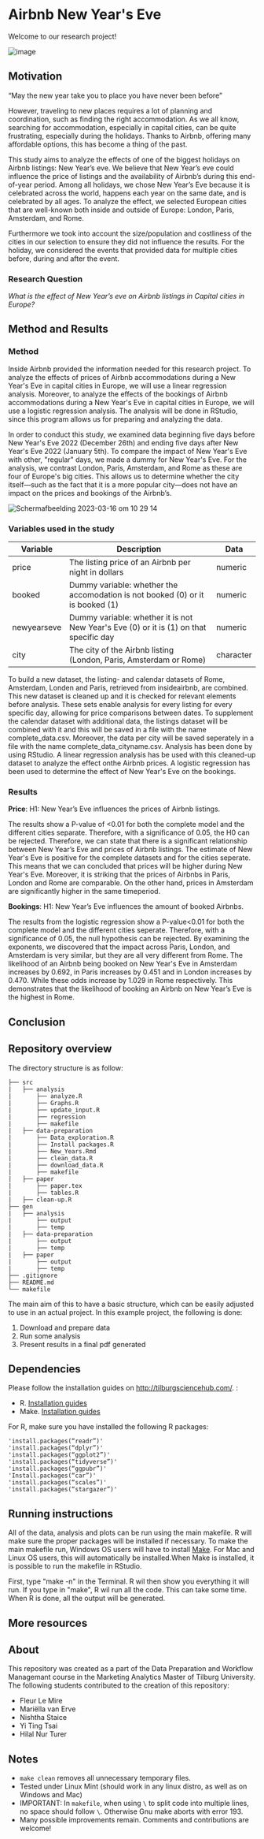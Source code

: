 # Airbnb New Year's Eve 

Welcome to our research project!

![image](https://user-images.githubusercontent.com/123902060/220652672-82bcdd9e-0f1a-4cfe-bdeb-f8dfcbed94f1.png)

## Motivation
“May the new year take you to place you have never been before”

However, traveling to new places requires a lot of planning and coordination, such as finding the right accommodation. As we all know, searching for accommodation, especially in capital cities, can be quite frustrating, especially during the holidays. Thanks to Airbnb, offering many affordable options, this has become a thing of the past. 

This study aims to analyze the effects of one of the biggest holidays on Airbnb listings: New Year’s eve. We believe that New Year’s eve could influence the price of listings and the availability of Airbnb’s during this end-of-year period. Among all holidays, we chose New Year’s Eve because it is celebrated across the world, happens each year on the same date, and is celebrated by all ages. To analyze the effect, we selected European cities that are well-known both inside and outside of Europe: London, Paris, Amsterdam, and Rome. 

Furthermore we took into account the size/population and costliness of the cities in our selection to ensure they did not influence the results. For the holiday, we considered the events that provided data for multiple cities before, during and after the event. 

### Research Question
*What is the effect of New Year’s eve on Airbnb listings in Capital cities in Europe?*

## Method and Results

### Method
Inside Airbnb provided the information needed for this research project. To analyze the effects of prices of Airbnb accommodations during a New Year's Eve in capital cities in Europe, we will use a linear regression analysis. Moreover, to analyze the effects of the bookings of Airbnb accommodations during a New Year's Eve in capital cities in Europe, we will use a logistic regression analysis. The analysis will be done in RStudio, since this program allows us for preparing and analyzing the data.

In order to conduct this study, we examined data beginning five days before New Year's Eve 2022 (December 26th) and ending five days after New Year's Eve 2022 (January 5th). To compare the impact of New Year's Eve with other, "regular" days, we made a dummy for New Year's Eve. For the analysis, we contrast London, Paris, Amsterdam, and Rome as these are four of Europe's big cities. This allows us to determine whether the city itself—such as the fact that it is a more popular city—does not have an impact on the prices and bookings of the Airbnb’s.

![Schermafbeelding 2023-03-16 om 10 29 14](https://user-images.githubusercontent.com/122876103/225574072-b0c7ef9a-4902-49b4-b79b-b41120d44531.png)

### Variables used in the study

| **Variable**  | **Description**                                                                       | **Data** |
| ------------- | ------------------------------------------------------------------------------------- | -------- |
| price         | The listing price of an Airbnb per night in dollars                                   | numeric  |
| booked        | Dummy variable: whether the accomodation is not booked (0) or it is booked (1)        | numeric  |
| newyearseve   | Dummy variable: whether it is not New Year's Eve (0) or it is (1) on that specific day| numeric  |
| city          | The city of the Airbnb listing (London, Paris, Amsterdam or Rome)                     | character|



To build a new dataset, the listing- and calendar datasets of Rome, Amsterdam, Londen and Paris, retrieved from insideairbnb, are combined. This new dataset is cleaned up and it is checked for relevant elements before analysis. These sets enable analysis for every listing for every specific day, allowing for price comparisons between dates. To supplement the calendar dataset with additional data, the listings dataset will be combined with it and this will be saved in a file with the name complete_data.csv. Moreover, the data per city will be saved seperately in a file with the name complete_data_cityname.csv. Analysis has been done by using RStudio. A linear regression analysis has be used with this cleaned-up dataset to analyze the effect onthe Airbnb prices. A logistic regression has been used to determine the effect of New Year's Eve on the bookings. 

### Results

**Price**: H1: New Year’s Eve influences the prices of Airbnb listings. 

The results show a P-value of <0.01 for both the complete model and the different cities separate. Therefore, with a significance of 0.05, the H0 can be rejected. Therefore, we can state that there is a significant relationship between New Year’s Eve and prices of Airbnb listings. The estimate of New Year's Eve is positive for the complete datasets and for the cities seperate. This means that we can concluded that prices will be higher during New Year's Eve. Moreover, it is striking that the prices of Airbnbs in Paris, London and Rome are comparable. On the other hand, prices in Amsterdam are significantly higher in the same timeperiod.

**Bookings**: H1: New Year’s Eve influences the amount of booked Airbnbs. 

The results from the logistic regression show a P-value<0.01 for both the complete model and the different cities seperate. Therefore, with a significance of 0.05, the null hypothesis can be rejected. By examining the exponents, we discovered that the impact across Paris, London, and Amsterdam is very similar, but they are all very different from Rome. The likelihood of an Airbnb being booked on New Year's Eve in Amsterdam increases by 0.692, in Paris increases by 0.451 and in London increases by 0.470. While these odds increase by 1.029 in Rome respectively. This demonstrates that the likelihood of booking an Airbnb on New Year’s Eve is the highest in Rome. 

## Conclusion

## Repository overview

The directory structure is as follow:
```
├── src
|   ├── analysis
|       ├── analyze.R
|       ├── Graphs.R
|       ├── update_input.R
|       ├── regression
|       ├── makefile
|   ├── data-preparation
|       ├── Data_exploration.R
|       ├── Install packages.R
|       ├── New_Years.Rmd
|       ├── clean_data.R
|       ├── download_data.R
|       ├── makefile
|   ├── paper
|       ├── paper.tex
|       ├── tables.R
|   ├── clean-up.R
├── gen
|   ├── analysis
|       ├── output
|       ├── temp
|   ├── data-preparation      
|       ├── output
|       ├── temp
|   ├── paper      
|       ├── output
|       ├── temp
├── .gitignore
├── README.md
└── makefile

```


The main aim of this to have a basic structure, which can be easily adjusted to use in an actual project.  In this example project, the following is done: 
1. Download and prepare data
2. Run some analysis
3. Present results in a final pdf generated

## Dependencies
Please follow the installation guides on http://tilburgsciencehub.com/. :

- R. [Installation guides](https://tilburgsciencehub.com/building-blocks/configure-your-computer/statistics-and-computation/r/)
- Make. [Installation guides](https://tilburgsciencehub.com/building-blocks/configure-your-computer/automation-and-workflows/make/)

For R, make sure you have installed the following R packages:
```
'install.packages(“readr”)'
'install.packages(“dplyr”)'
'install.packages(“ggplot2”)'
'install.packages(“tidyverse”)'
'install.packages(“ggpubr”)'
'Install.packages(“car”)'
'install.packages(“scales”)'
'install.packages(“stargazer”)'
```

## Running instructions

All of the data, analysis and plots can be run using the main makefile. R will make sure the proper packages will be installed if necessary. To make the main makefile run, Windows OS users will have to install [Make](https://gnuwin32.sourceforge.net/packages/make.htm). For Mac and Linux OS users, this will automatically be installed.When Make is installed, it is possible to run the makefile in RStudio. 

First, type "make -n" in the Terminal. R wil then show you everything it will run. If you type in "make", R wil run all the code. This can take some time. When R is done, all the output will be generated.

## More resources

## About

This repository was created as a part of the Data Preparation and Workflow Managemant course in the Marketing Analytics Master of Tilburg University. The following students contributed to the creation of this repository:

* Fleur Le Mire
* Mariëlla van Erve
* Nishtha Staice
* Yi Ting Tsai
* Hilal Nur Turer


## Notes
- `make clean` removes all unnecessary temporary files. 
- Tested under Linux Mint (should work in any linux distro, as well as on Windows and Mac) 
- IMPORTANT: In `makefile`, when using `\` to split code into multiple lines, no space should follow `\`. Otherwise Gnu make aborts with error 193. 
- Many possible improvements remain. Comments and contributions are welcome!
